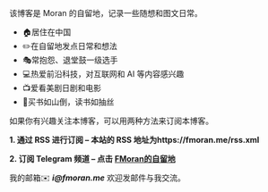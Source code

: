该博客是 Moran 的自留地，记录一些随想和图文日常。

* 🏠居住在中国
* ✏️在自留地发点日常和想法
* 🎭常抱怨、退堂鼓一级选手
* 💻热爱前沿科技，对互联网和 AI 等内容感兴趣
* 📺爱看美剧日剧和电影
* 📖买书如山倒，读书如抽丝

如果你有兴趣关注本博客，可以用两种方法来订阅本博客。

**1. 通过 RSS 进行订阅 – 本站的 RSS 地址为https://fmoran.me/rss.xml**

**2. 订阅 Telegram 频道 – 点击 [ FMoran的自留地](https://t.me/fmoran.me)**

我的邮箱✉️ ___i@fmoran.me___ 欢迎发邮件与我交流。